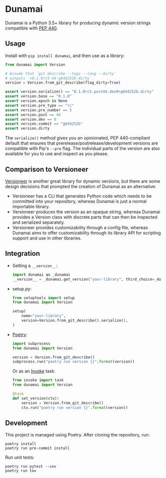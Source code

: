 
# Dunamai

Dunamai is a Python 3.5+ library for producing dynamic version strings
compatible with [PEP 440](https://www.python.org/dev/peps/pep-0440).

## Usage

Install with `pip install dunamai`, and then use as a library:

```python
from dunamai import Version

# Assume that `git describe --tags --long --dirty`
# outputs `v0.1.0rc5-44-g644252b-dirty`.
version = Version.from_git_describe(flag_dirty=True)

assert version.serialize() == "0.1.0rc5.post44.dev0+g644252b.dirty"
assert version.base == "0.1.0"
assert version.epoch is None
assert version.pre_type == "rc"
assert version.pre_number == 5
assert version.post == 44
assert version.dev == 0
assert version.commit == "g644252b"
assert version.dirty
```

The `serialize()` method gives you an opinionated, PEP 440-compliant default
that ensures that prerelease/postrelease/development versions are compatible
with Pip's `--pre` flag. The individual parts of the version are also available
for you to use and inspect as you please.

## Comparison to Versioneer

[Versioneer](https://github.com/warner/python-versioneer) is another great
library for dynamic versions, but there are some design decisions that
prompted the creation of Dunamai as an alternative:

* Versioneer has a CLI that generates Python code which needs to be committed
  into your repository, whereas Dunamai is just a normal importable library.
* Versioneer produces the version as an opaque string, whereas Dunamai provides
  a Version class with discrete parts that can then be inspected and serialized
  separately.
* Versioneer provides customizability through a config file, whereas Dunamai
  aims to offer customizability through its library API for scripting support
  and use in other libraries.

## Integration

* Setting a `__version__`:

  ```python
  import dunamai as _dunamai
  __version__ = _dunamai.get_version("your-library", third_choice=_dunamai.Version.from_git_describe).serialize()
  ```

* setup.py:

  ```python
  from setuptools import setup
  from dunamai import Version

  setup(
      name="your-library",
      version=Version.from_git_describe().serialize(),
  )
  ```

* [Poetry](https://poetry.eustace.io):

  ```python
  import subprocess
  from dunamai import Version

  version = Version.from_git_describe()
  subprocess.run("poetry run version {}".format(version))
  ```

  Or as an [Invoke](https://www.pyinvoke.org) task:

  ```python
  from invoke import task
  from dunamai import Version

  @task
  def set_version(ctx):
      version = Version.from_git_describe()
      ctx.run("poetry run version {}".format(version))
  ```

## Development

This project is managed using Poetry. After cloning the repository, run:

```
poetry install
poetry run pre-commit install
```

Run unit tests:

```
poetry run pytest --cov
poetry run tox
```
